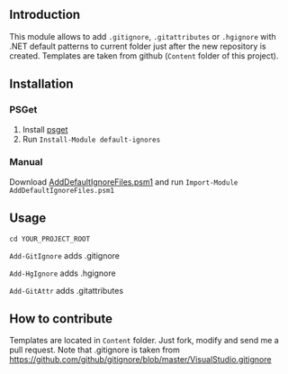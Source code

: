## Introduction
This module allows to add `.gitignore`, `.gitattributes` or `.hgignore` with .NET default patterns to current folder just after the new repository is created. Templates are taken from github (`Content` folder of this project).
## Installation

### PSGet
1. Install [psget](http://psget.net/)
2. Run `Install-Module default-ignores`

### Manual
Download [AddDefaultIgnoreFiles.psm1](https://github.com/skalinets/add-default-ignores/edit/master/AddDefaultIgnoreFiles.psm1) and run `Import-Module AddDefaultIgnoreFiles.psm1`

## Usage

`cd YOUR_PROJECT_ROOT`

`Add-GitIgnore` adds .gitignore

`Add-HgIgnore` adds .hgignore

`Add-GitAttr` adds .gitattributes

## How to contribute
Templates are located in `Content` folder. Just fork, modify and send me a pull request.
Note that .gitignore is taken from https://github.com/github/gitignore/blob/master/VisualStudio.gitignore
